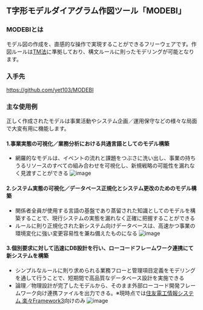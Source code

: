 ## T字形モデルダイアグラム作図ツール「MODEBI」

### MODEBIとは

モデル図の作成を、直感的な操作で実現することができるフリーウェアです。作図ルールは[TM法](http://www.sdi-net.co.jp/tm-versions.htm)に準拠しており、構文ルールに則ったモデリングが可能となります。

### 入手先
https://github.com/yet103/MODEBI

### 主な使用例
正しく作成されたモデルは事業活動やシステム企画／運用保守などの様々な局面で大変有用に機能します。

#### 1.事業実態の可視化／業務分析における共通言語としてのモデル構築
+ 網羅的なモデルは、イベントの流れと課題をつぶさに洗い出し、事業の持ちうるリソースのすべての組み合わせを可視化し、新規戦略の可能性を漏れなく見渡すことができる
![image](https://user-images.githubusercontent.com/7478819/147884643-9639345d-d1c5-4112-a4a7-484986575589.png)

#### 2.システム実態の可視化／データベース正規化とシステム更改のためのモデル構築
+ 関係者全員が使用する言語の基盤であり蒸留された知識としてのモデルを構築することで、現行システムの実態を漏れなく正確に把握することができる
+ ルールに則り正規化された新システム向けデータベースは、高速かつ事業の環境変化に強い変更容易性を兼ね備えたものになる
![image](https://user-images.githubusercontent.com/7478819/147884645-154212a5-12ec-4362-8c99-bd932c69b75a.png)

#### 3.個別要求に対して迅速にDB設計を行い、ローコードフレームワーク連携にて新システムを構築
+ シンプルなルールに則り求められる業務フローと管理項目定義をモデリングを通して行うことで、短期間で高品質なデータベース設計を実施できる
+ 論理／物理設計が完了したモデルから、そのまま外部ローコード開発フレームワーク向け連携ファイルを出力できる。※現時点では[住友電工情報システム 楽々Framework3](https://www.sei-info.co.jp/framework/)向けのみ
![image](https://user-images.githubusercontent.com/7478819/147884650-b907b8e9-4b4d-4c0e-92d3-e88972a514fa.png)


